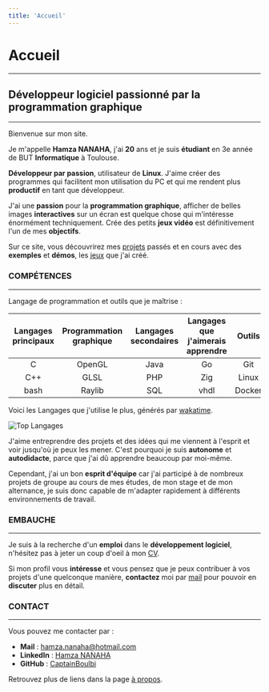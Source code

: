```yaml
---
title: 'Accueil'
---
```


# Accueil
---

## Développeur logiciel passionné par la programmation graphique
---

Bienvenue sur mon site.

Je m'appelle **Hamza NANAHA**, j'ai **20** ans et je suis **étudiant** en 3e année de BUT **Informatique** à Toulouse.

**Développeur par passion**, utilisateur de **Linux**.
J'aime créer des programmes qui facilitent mon utilisation du PC
et qui me rendent plus **productif** en tant que développeur.

J'ai une **passion** pour la **programmation graphique**,
afficher de belles images **interactives** sur un écran est quelque chose qui m'intéresse énormément techniquement.
Crée des petits **jeux vidéo** est définitivement l'un de mes **objectifs**.

Sur ce site, vous découvrirez mes [projets](project/) passés et en cours avec des **exemples** et **démos**,
les [jeux](game/) que j'ai créé.

### COMPÉTENCES
---

Langage de programmation et outils que je maîtrise :

| Langages principaux | Programmation graphique | Langages secondaires | Langages que j'aimerais apprendre | Outils |
|:-------------------:|:-----------------------:|:--------------------:|:---------------------------------:|:------:|
| C                   | OpenGL                  | Java                 | Go                                | Git    |
| C++                 | GLSL                    | PHP                  | Zig                               | Linux  |
| bash                | Raylib                  | SQL                  | vhdl                              | Docker |

Voici les Langages que j'utilise le plus, générés par [wakatime](https://wakatime.com/@_N3m0).

![Top Langages](https://github-readme-stats.vercel.app/api/wakatime/?username=_N3m0&layout=compact&theme=great-gatsby&langs_count=8&custom_title=Languages&v=2)

J'aime entreprendre des projets et des idées qui me viennent à l'esprit
et voir jusqu'où je peux les mener.
C'est pourquoi je suis **autonome** et **autodidacte**,
parce que j'ai dû apprendre beaucoup par moi-même.

Cependant, j'ai un bon **esprit d'équipe** car j'ai participé à de
nombreux projets de groupe au cours de mes études, de mon stage et de mon alternance,
je suis donc capable de m'adapter rapidement à différents environnements de travail.

### EMBAUCHE
---

[//]: # "voir partie contact quand supprimée alternance"
[//]: # "mettre le lien vers le cv ailleurs"

Je suis à la recherche d'un **emploi** dans le **développement logiciel**,
n'hésitez pas à jeter un coup d'oeil à mon [CV](/CV.pdf).

Si mon profil vous **intéresse** et vous pensez que je peux contribuer à vos projets d'une quelconque manière,
**contactez** moi par [mail](mailto:hamza.nanaha@hotmail.com) pour pouvoir en **discuter** plus en détail.

### CONTACT
---

[//]: # "decommenter la ligne suivante quand j'aurai trouver une alternace et donc enlever la partie alternance de la page"
[//]: # "N'hésitez pas à me contacter pour discuter de vos idées et de la manière dont je peux contribuer à vos projets."

Vous pouvez me contacter par :

- **Mail** : [hamza.nanaha@hotmail.com](mailto:hamza.nanaha@hotmail.com)
- **LinkedIn** : [Hamza NANAHA](https://www.linkedin.com/in/hamza-nanaha)
- **GitHub** : [CaptainBoulbi](https://github.com/CaptainBoulbi)

Retrouvez plus de liens dans la page [à propos](about/).
